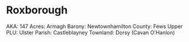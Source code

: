 # Roxborough

AKA: 147
Acres: Armagh
Barony: Newtownhamilton
County: Fews Upper
PLU: Ulster
Parish: Castleblayney
Townland: Dorsy (Cavan O'Hanlon)